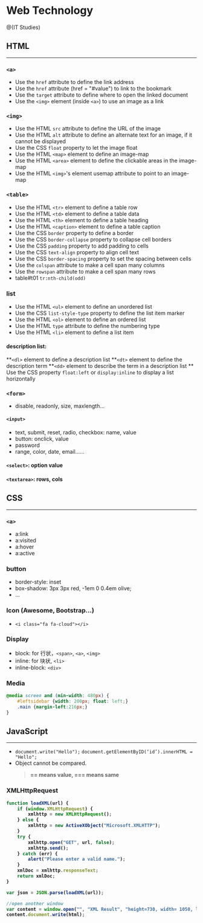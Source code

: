 # Web Technology

@(IT Studies)


## HTML
-------------------

### `<a>`
- Use the `href` attribute to define the link address
- Use the `href` attribute (href = "#value") to link to the bookmark
- Use the `target` attribute to define where to open the linked document
- Use the `<img>` element (inside `<a>`) to use an image as a link

### `<img>` 
- Use the HTML `src` attribute to define the URL of the image
- Use the HTML `alt` attribute to define an alternate text for an image, if it cannot be displayed
- Use the CSS `float` property to let the image float
- Use the HTML `<map>` element to define an image-map
- Use the HTML `<area>` element to define the clickable areas in the image-map
- Use the HTML `<img>`'s element usemap attribute to point to an image-map

### `<table>` 
- Use the HTML `<tr>` element to define a table row
- Use the HTML `<td>` element to define a table data
- Use the HTML `<th>` element to define a table heading
- Use the HTML `<caption>` element to define a table caption
- Use the CSS `border` property to define a border
- Use the CSS `border-collapse` property to collapse cell borders
- Use the CSS `padding` property to add padding to cells
- Use the CSS `text-align` property to align cell text
- Use the CSS `border-spacing` property to set the spacing between cells
- Use the `colspan` attribute to make a cell span many columns
- Use the `rowspan` attribute to make a cell span many rows
- table#t01 `tr:nth-child(odd)`

### list 
- Use the HTML `<ul>` element to define an unordered list
- Use the CSS `list-style-type` property to define the list item marker
- Use the HTML `<ol>` element to define an ordered list
- Use the HTML `type` attribute to define the numbering type
- Use the HTML `<li>` element to define a list item
#### description list:
**`<dl>` element to define a description list
**`<dt>` element to define the description term
**`<dd>` element to describe the term in a description list
** Use the CSS property `float:left` or `display:inline` to display a list horizontally

### `<form>`
*   disable, readonly, size, maxlength...
#### `<input>`
*   text, submit, reset, radio, checkbox: name, value
*   button: onclick, value
*   password
*   range, color, date, email…...
#### `<select>`: option value
#### `<textarea>`: rows, cols


## CSS
-------------------

### `<a>`
- a:link
- a:visited
- a:hover
- a:active

### button
- border-style: inset
- box-shadow: 3px 3px red, -1em 0 0.4em olive;
- ...

### Icon (Awesome, Bootstrap...)
- `<i class="fa fa-cloud"></i>`

### Display
- block: for 行状，`<span>`, `<a>`, `<img>`
- inline: for 块状, `<li>`
- inline-block: `<div>`

### Media
```css
@media screen and (min-width: 480px) {
    #leftsidebar {width: 200px; float: left;}
    .main {margin-left:216px;}
}
```

## JavaScript
-------------------

- `document.write("Hello");`
`document.getElementByID(‘id’).innerHTML = "Hello";`
- Object cannot be compared.
    > <b>== means value, === means same

### XMLHttpRequest
```javascript
function loadXML(url) {
    if (window.XMLHttpRequest) {
        xmlhttp = new XMLHttpRequest();
    } else {
        xmlhttp = new ActiveXObject("Microsoft.XMLHTTP");
    }
    try {
        xmlhttp.open("GET", url, false);
        xmlhttp.send();
    } catch (err) {
        alert("Please enter a valid name.");
    }
    xmlDoc = xmlhttp.responseText;
    return xmlDoc;
}

var json = JSON.parse(loadXML(url));
```
```javascript
//open another window
var content = window.open("", "XML Result", "height=730, width= 1050, left=25,resizable=yes,scrollbars=yes");
content.document.write(html);
```
